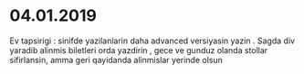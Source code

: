 # 04.01.2019

Ev tapsirigi : sinifde yazilanlarin daha advanced versiyasin yazin . Sagda div yaradib alinmis biletleri orda yazdirin , gece ve gunduz olanda stollar sifirlansin, amma geri qayidanda alinmislar yerinde olsun
